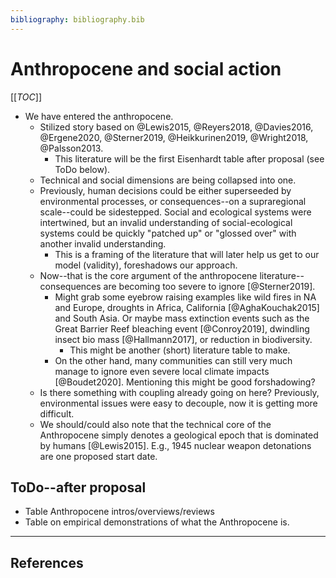 ```yaml
---
bibliography: bibliography.bib
---
```


# Anthropocene and social action

[[_TOC_]]

* We have entered the anthropocene.
    * Stilized story based on @Lewis2015, @Reyers2018, @Davies2016, @Ergene2020, @Sterner2019, @Heikkurinen2019, @Wright2018, @Palsson2013.
        * This literature will be the first Eisenhardt table after proposal (see ToDo below).
    * Technical and social dimensions are being collapsed into one.
    * Previously, human decisions could be either superseeded by environmental processes, or consequences--on a supraregional scale--could be sidestepped. Social and ecological systems were intertwined, but an invalid understanding of social-ecological systems could be quickly "patched up" or "glossed over" with another invalid understanding.
        * This is a framing of the literature that will later help us get to our model (validity), foreshadows our approach.
    * Now--that is the core argument of the anthropocene literature--consequences are becoming too severe to ignore [@Sterner2019].
        * Might grab some eyebrow raising examples like wild fires in NA and Europe, droughts in Africa, California [@AghaKouchak2015] and South Asia. Or maybe mass extinction events such as the Great Barrier Reef bleaching event [@Conroy2019], dwindling insect bio mass [@Hallmann2017], or reduction in biodiversity.
            * This might be another (short) literature table to make.
        * On the other hand, many communities can still very much manage to ignore even severe local climate impacts [@Boudet2020]. Mentioning this might be good forshadowing?
    * Is there something with coupling already going on here? Previously, environmental issues were easy to decouple, now it is getting more difficult.
    * We should/could also note that the technical core of the Anthropocene simply denotes a geological epoch that is dominated by humans [@Lewis2015]. E.g., 1945 nuclear weapon detonations are one proposed start date.
 
## ToDo--after proposal

* Table Anthropocene intros/overviews/reviews
* Table on empirical demonstrations of what the Anthropocene is.

---

## References